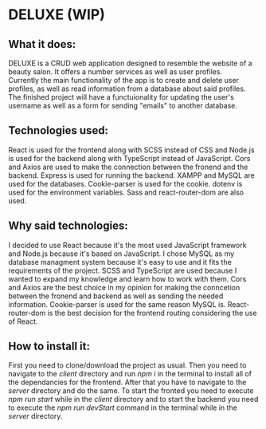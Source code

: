 # DELUXE (WIP)
## What it does:
DELUXE is a CRUD web application designed to resemble the website of a beauty salon. It offers a number services as well as user profiles.<br>
Currently the main functionality of the app is to create and delete user profiles, as well as read information from a database about said profiles. The finished project will have a functuionality for updating the user's username as well as a form for sending "emails" to another database.
## Technologies used:
React is used for the frontend along with SCSS instead of CSS and Node.js is used for the backend along with TypeScript instead of JavaScript. Cors and Axios are used to make the connection between the fronend and the backend. Express is used for running the backend. XAMPP and MySQL are used for the databases. Cookie-parser is used for the cookie. dotenv is used for the environment variables. Sass and react-router-dom are also used.
## Why said technologies:
I decided to use React because it's the most used JavaScript framework and Node.js because it's based on JavaScript. I chose MySQL as my database managment system because it's easy to use and it fits the requirements of the project. SCSS and TypeScript are used because I wanted to expand my knowledge and learn how to work with them. Cors and Axios are the best choice in my opinion for making the conncetion between the fronend and backend as well as sending the needed information. Cookie-parser is used for the same reason MySQL is. React-router-dom is the best decision for the frontend routing considering the use of React.
## How to install it:
First you need to clone/download the project as usual. Then you need to navigate to the *client* directory and run *npm i* in the terminal to install all of the dependancies for the frontend. After that you have to navigate to the *server* directory and do the same. To start the fronted you need to execute *npm run start* while in the *client* directory and to start the backend you need to execute the *npm run devStart* command in the terminal while in the *server* directory.
